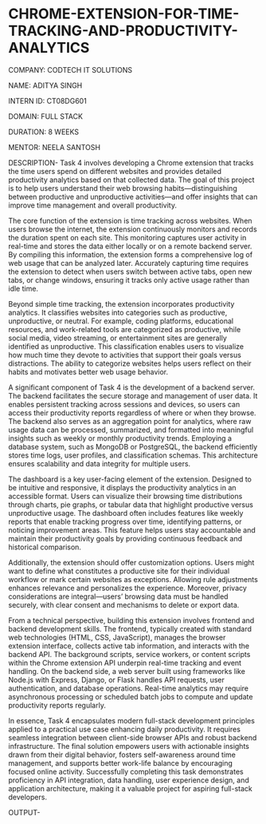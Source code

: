 # CHROME-EXTENSION-FOR-TIME-TRACKING-AND-PRODUCTIVITY-ANALYTICS

COMPANY: CODTECH IT SOLUTIONS

NAME: ADITYA SINGH

INTERN ID: CT08DG601

DOMAIN: FULL STACK

DURATION: 8 WEEKS

MENTOR: NEELA SANTOSH

DESCRIPTION-
Task 4 involves developing a Chrome extension that tracks the time users spend on different websites and provides detailed productivity analytics based on that collected data. The goal of this project is to help users understand their web browsing habits—distinguishing between productive and unproductive activities—and offer insights that can improve time management and overall productivity.

The core function of the extension is time tracking across websites. When users browse the internet, the extension continuously monitors and records the duration spent on each site. This monitoring captures user activity in real-time and stores the data either locally or on a remote backend server. By compiling this information, the extension forms a comprehensive log of web usage that can be analyzed later. Accurately capturing time requires the extension to detect when users switch between active tabs, open new tabs, or change windows, ensuring it tracks only active usage rather than idle time.

Beyond simple time tracking, the extension incorporates productivity analytics. It classifies websites into categories such as productive, unproductive, or neutral. For example, coding platforms, educational resources, and work-related tools are categorized as productive, while social media, video streaming, or entertainment sites are generally identified as unproductive. This classification enables users to visualize how much time they devote to activities that support their goals versus distractions. The ability to categorize websites helps users reflect on their habits and motivates better web usage behavior.

A significant component of Task 4 is the development of a backend server. The backend facilitates the secure storage and management of user data. It enables persistent tracking across sessions and devices, so users can access their productivity reports regardless of where or when they browse. The backend also serves as an aggregation point for analytics, where raw usage data can be processed, summarized, and formatted into meaningful insights such as weekly or monthly productivity trends. Employing a database system, such as MongoDB or PostgreSQL, the backend efficiently stores time logs, user profiles, and classification schemas. This architecture ensures scalability and data integrity for multiple users.

The dashboard is a key user-facing element of the extension. Designed to be intuitive and responsive, it displays the productivity analytics in an accessible format. Users can visualize their browsing time distributions through charts, pie graphs, or tabular data that highlight productive versus unproductive usage. The dashboard often includes features like weekly reports that enable tracking progress over time, identifying patterns, or noticing improvement areas. This feature helps users stay accountable and maintain their productivity goals by providing continuous feedback and historical comparison.

Additionally, the extension should offer customization options. Users might want to define what constitutes a productive site for their individual workflow or mark certain websites as exceptions. Allowing rule adjustments enhances relevance and personalizes the experience. Moreover, privacy considerations are integral—users’ browsing data must be handled securely, with clear consent and mechanisms to delete or export data.

From a technical perspective, building this extension involves frontend and backend development skills. The frontend, typically created with standard web technologies (HTML, CSS, JavaScript), manages the browser extension interface, collects active tab information, and interacts with the backend API. The background scripts, service workers, or content scripts within the Chrome extension API underpin real-time tracking and event handling. On the backend side, a web server built using frameworks like Node.js with Express, Django, or Flask handles API requests, user authentication, and database operations. Real-time analytics may require asynchronous processing or scheduled batch jobs to compute and update productivity reports regularly.

In essence, Task 4 encapsulates modern full-stack development principles applied to a practical use case enhancing daily productivity. It requires seamless integration between client-side browser APIs and robust backend infrastructure. The final solution empowers users with actionable insights drawn from their digital behavior, fosters self-awareness around time management, and supports better work-life balance by encouraging focused online activity. Successfully completing this task demonstrates proficiency in API integration, data handling, user experience design, and application architecture, making it a valuable project for aspiring full-stack developers.

OUTPUT-

